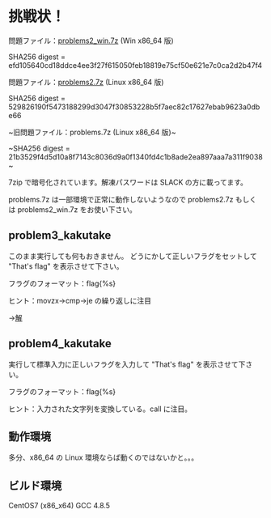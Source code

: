 # 挑戦状！

問題ファイル：[problems2_win.7z](https://github.com/bunji2/studyofctf/raw/master/problems2.7z) (Win x86_64 版)

SHA256 digest = efd105640cd18ddce4ee3f27f615050feb18819e75cf50e621e7c0ca2d2b47f4

問題ファイル：[problems2.7z](https://github.com/bunji2/studyofctf/raw/master/problems2.7z) (Linux x86_64 版)

SHA256 digest = 529826190f5473188299d3047f30853228b5f7aec82c17627ebab9623a0dbe66


~旧問題ファイル：problems.7z (Linux x86_64 版)~

~SHA256 digest = 21b3529f4d5d10a8f7143c8036d9a0f1340fd4c1b8ade2ea897aaa7a311f9038~

7zip で暗号化されています。解凍パスワードは SLACK の方に載ってます。

problems.7z は一部環境で正常に動作しないようなので problems2.7z もしくは problems2_win.7z をお使い下さい。

## problem3_kakutake

このまま実行しても何もおきません。
どうにかして正しいフラグをセットして "That's flag" を表示させて下さい。

フラグのフォーマット：flag{%s}

ヒント：movzx→cmp→je の繰り返しに注目

→[解](answer_problem3.md)

## problem4_kakutake

実行して標準入力に正しいフラグを入力して "That's flag" を表示させて下さい。

フラグのフォーマット：flag{%s}

ヒント：入力された文字列を変換している。call に注目。

## 動作環境

多分、x86_64 の Linux 環境ならば動くのではないかと。。。

## ビルド環境

CentOS7 (x86_x64)
GCC 4.8.5
